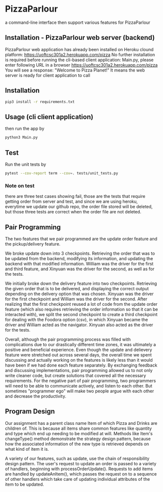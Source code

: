 # PizzaParlour

a command-line interface then support various features for PizzaParlour

## Installation - PizzaParlour web server (backend)

PizzaParlour web application has already been installed on Heroku clound platform:
https://uoftcsc301a2.herokuapp.com/pizza
No further installation is required
before running the cli-based client application: Main.py, please enter following URL in a browser
https://uoftcsc301a2.herokuapp.com/pizza
You will see a response: "Welcome to Pizza Planet!"
It means the web server is ready for client application to call

## Installation
```bash
pip3 install -r requirements.txt
```

## Usage (cli client application)

then run the app by

```bash
python3 Main.py
```

## Test

Run the unit tests by

```bash
pytest --cov-report term --cov=. tests/unit_tests.py
```

### Note on test

there are three test cases showing fail, those are the tests that require getting order from server and test, and since we are using heroku, everytime we update our github repo, the order file stored will be deleted, but those three tests are correct when the order file are not deleted.

## Pair Programming 
The two features that we pair programmed are the update order feature and the pickup/delivery feature. <br>

We broke update down into 3 checkpoints. Retrieving the order that was to be updated from the backend, modifying its information, and updating the backend with that modified information. William was the driver for the first and third feature, and Xinyuan was the driver for the second, as well as for the tests. <br>

We initially broke down the delivery feature into two checkpoints. Retrieving the given order that is to be delivered, and displaying the correct output depending on the delivery option that was chosen. Xinyuan was the driver for the first checkpoint and William was the driver for the second. After realizing that the first checkpoint reused a lot of code from the update order feature (which also requires retrieving the order information so that it can be interacted with), we split the second checkpoint to create a third checkpoint for dealing with the Foodora option (csv), in which Xinyuan became the driver and William acted as the navigator. Xinyuan also acted as the driver for the tests. <br>

Overall, although the pair programming process was filled with complications due to our drastically different time zones, it was ultimately a positive and beneficial experience. Even though the update and delievery feature were stretched out across several days, the overall time we spent discussing and actually working on the features is likely less than it would have been if we had done each feature separately. By exchanging feedback and discussing implementations, pair programming allowed us to not only write cleaner code, but create solutions that covered all the necessary requirements. For the negative part of pair programming, two programmers will need to be able to communicate actively, and listen to each other. But sometimes "programmer ego" will make two people argue with each other and decrease the productivity.


## Program Design 
Our assignment has a parent class name Item of which Pizza and Drinks are children of. This is because all items share common features like quantity and type which end up needing to be modified at will. Methods like Item's changeType() method demonstrate the strategy design pattern, because how the associated information of the new type is retrieved depends on what kind of item it is. 

A variety of our features, such as update, use the chain of responsibility design pattern. The user's request to update an order is passed to a variety of handlers, beginning with processOrderUpdate(). Requests to add items are handled by updateAnItem(), which passes the request on to a sequence of other handlers which take care of updating individual attributes of the item to be updated.  
